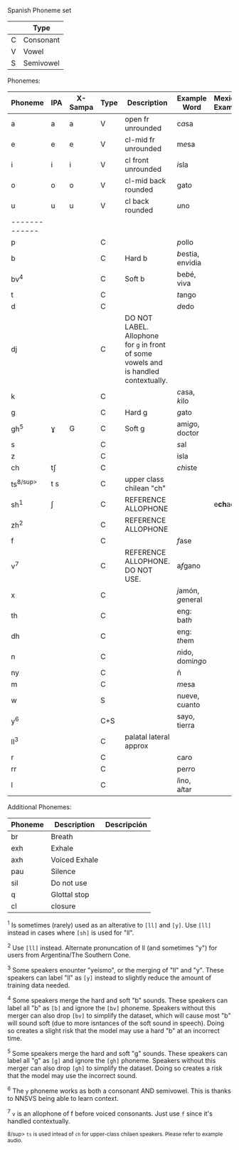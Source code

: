 Spanish Phoneme set

|   | Type    |
| - | ------- |
| C |Consonant|
| V |Vowel    |
| S |Semivowel|


Phonemes:

| Phoneme       | IPA | X-Sampa | Type | Description          | Example Word | Mexican Example |
| ------------- | --- | ------- | ---- | -------------------- | ------------ | --------------- |
| a             | a   | a       | V    | open fr unrounded    | c*a*sa     |
| e             | e   | e       | V    | cl-mid fr unrounded  | m*e*sa     |
| i             | i   | i       | V    | cl front unrounded   | *i*sla     |
| o             | o   | o       | V    | cl-mid back rounded  | gat*o*     |
| u             | u   | u       | V    | cl back rounded      | *u*no      |
| ------------- |     |         |      |                      |              |
| p             |     |         | C    |                      | *p*ollo      |
| b             |     |         | C    | Hard b               | *b*estia, en*v*idia |
| bv<sup>4</sup>|     |         | C    | Soft b               | be*b*é, vi*v*a |
| t             |     |         | C    |                      | *t*ango      |
| d             |     |         | C    |                      | *d*edo       |
| dj            |     |         | C    |DO NOT LABEL. Allophone for `g` in front of some vowels and is handled contextually. |              |
| k             |     |         | C    |                      | *c*asa, *k*ilo |
| g             |     |         | C    | Hard g               | *g*ato             |
| gh<sup>5</sup>| ɣ   | G       | C    | Soft g               | ami*g*o, do*c*tor |
| s             |     |         | C    |                      | *s*al        |
| z             |     |         | C    |                      | i*s*la       |
| ch            | tʃ  |         | C    |                      | *ch*iste     |
| ts<sup>8/sup> | t s |         | C    | upper class chilean "ch" |               |                 |
| sh<sup>1</sup>| ʃ   |         | C    | REFERENCE ALLOPHONE  |              | e**ch**ador
| zh<sup>2</sup>|     |         | C    | REFERENCE ALLOPHONE  |              |
| f             |     |         | C    |                      | *f*ase       |
| v<sup>7</sup> |     |         | C    | REFERENCE ALLOPHONE. DO NOT USE.  | a*f*gano |
| x             |     |         | C    |                      | *j*amón, *g*eneral |
| th            |     |         | C    |                      | eng: ba*th*  |
| dh            |     |         | C    |                      | eng: *th*em  |
| n             |     |         | C    |                      | *n*ido, domi*ng*o |
| ny            |     |         | C    |                      | ñ            |
| m             |     |         | C    |                      | *m*esa       |
| w             |     |         | S    |                      | n*u*eve, c*u*anto |
| y<sup>6</sup> |     |         | C+S  |                      | sayo, tierra |
| ll<sup>3</sup>|     |         | C    |palatal lateral approx|              |
| r             |     |         | C    |                      | ca*r*o       |
| rr            |     |         | C    |                      | pe*rr*o      |
| l             |     |         | C    |                      | *l*ino, a*l*tar |

Additional Phonemes:

| Phoneme | Description  | Descripción |
| ------- | ------------ | ----------- |
| br      | Breath       | 
| exh     | Exhale       | 
| axh     | Voiced Exhale|
| pau     | Silence      | 
| sil     | Do not use   | 
| q       | Glottal stop | 
| cl      | closure      |

<sup>1</sup> Is sometimes (rarely) used as an alterative to `[ll]` and `[y]`. Use `[ll]` instead in cases where `[sh]` is used for "ll".

<sup>2</sup> Use `[ll]` instead. Alternate pronuncation of ll (and sometimes "y") for users from Argentina/The Southern Cone.

<sup>3</sup> Some speakers enounter "yeísmo", or the merging of "ll" and "y". These speakers can label "ll" as `[y]` instead to slightly reduce the amount of training data needed.

<sup>4</sup> Some speakers merge the hard and soft "b" sounds. These speakers can label all "b" as `[b]` and ignore the `[bv]` phoneme. Speakers without this merger can also drop `[bv]` to simplify the dataset, which will cause most "b" will sound soft (due to more isntances of the soft sound in speech). Doing so creates a slight risk that the model may use a hard "b" at an incorrect time.

<sup>5</sup> Some speakers merge the hard and soft "g" sounds. These speakers can label all "g" as `[g]` and ignore the `[gh]` phoneme. Speakers without this merger can also drop `[gh]` to simplify the dataset. Doing so creates a risk that the model may use the incorrect sound.

<sup>6</sup> The `y` phoneme works as both a consonant AND semivowel. This is thanks to NNSVS being able to learn context.

<sup>7</sup> `v` is an allophone of f before voiced consonants. Just use `f` since it's handled contextually.
  
<sup>8/sup> `ts` is used intead of `ch` for upper-class chilaen speakers. Please refer to example audio.
